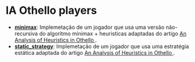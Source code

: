 # IA Othello players

- [__minimax__](minimax/minimax.py): Implemetação de um jogador que usa uma versão não-recursiva do
algoritmo minimax + heuristicas adaptadas do artigo [An Analysis of Heuristics in Othello
](https://courses.cs.washington.edu/courses/cse573/04au/Project/mini1/RUSSIA/Final_Paper.pdf).
- [__static_strategy__](static_strategy.py): Implemetação de um jogador que usa uma estratégia
estática adaptada do artigo [An Analysis of Heuristics in Othello
](https://courses.cs.washington.edu/courses/cse573/04au/Project/mini1/RUSSIA/Final_Paper.pdf).
